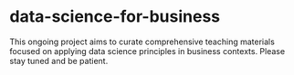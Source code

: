 # data-science-for-business
This ongoing project aims to curate comprehensive teaching materials focused on applying data science principles in business contexts. Please stay tuned and be patient.
